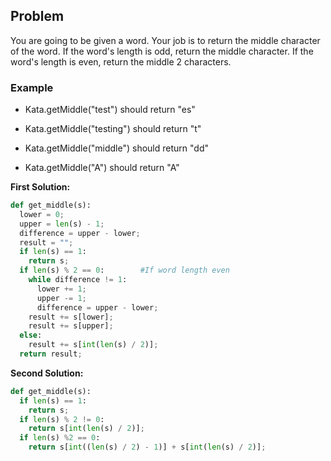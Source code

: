 ## Problem

You are going to be given a word. Your job is to return the middle character of the word. If the word's length is odd, return the middle character. If the word's length is even, return the middle 2 characters.

### Example

* Kata.getMiddle("test") should return "es"

* Kata.getMiddle("testing") should return "t"

* Kata.getMiddle("middle") should return "dd"

* Kata.getMiddle("A") should return "A"


**First Solution:**
```python
def get_middle(s):
  lower = 0;
  upper = len(s) - 1;
  difference = upper - lower;
  result = "";
  if len(s) == 1:
    return s;
  if len(s) % 2 == 0:        #If word length even
    while difference != 1:
      lower += 1;
      upper -= 1;
      difference = upper - lower;
    result += s[lower];
    result += s[upper];
  else:
    result += s[int(len(s) / 2)];
  return result;
```

**Second Solution:**
```python
def get_middle(s):
  if len(s) == 1:
    return s;
  if len(s) % 2 != 0:
    return s[int(len(s) / 2)];
  if len(s) %2 == 0:
    return s[int((len(s) / 2) - 1)] + s[int(len(s) / 2)];
```



